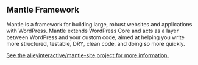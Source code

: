 Mantle Framework
----------------

Mantle is a framework for building large, robust websites and applications with WordPress. Mantle extends WordPress Core and acts as a layer between WordPress and your custom code, aimed at helping you write more structured, testable, DRY, clean code, and doing so more quickly.

[See the alleyinteractive/mantle-site project for more information.](https://github.com/alleyinteractive/mantle-site/)
